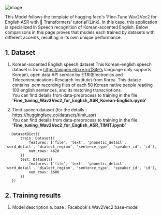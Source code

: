 ![image](https://user-images.githubusercontent.com/13134929/134042337-f0d85334-a24e-4595-88cb-1377a35433d0.png)

 This Model follows the template of hugging face's 'Fine-Tune Wav2Vec2 for English ASR with 🤗 Transformers' tutorial'(Link). In this case, this application is specialized in Speech recognition of Korean-accented English. Below comparisons in this page proves that models each trained by datasets with different accents, resulting in its own unique performance. 

## 1. Dataset

1)  Korean-accented English speech dataset
This Korean-english speech dataset is from https://aiopen.etri.re.kr/(Site's language only supports Korean), open data API service by ETRI(Electronics and Telecommunications Research Institute) from Korea. This datase contains .pcm recording files of each 50 Korean native people reading 100 english sentences, and its matching transcriptions.   
You can find details from data-preprocess to training in the file **'Fine_tuning_Wav2Vec2_for_English_ASR_Korean-English.ipynb'**

2) Timit speech dataset (for the details : https://huggingface.co/datasets/timit_asr)   
You can find details from data-preprocess to training in the file **'Fine_tuning_Wav2Vec2_for_English_ASR_TIMIT.ipynb'**
``` 
   DatasetDict({
       train: Dataset({
           features: ['file', 'text', 'phonetic_detail', 'word_detail', 'dialect_region', 'sentence_type', 'speaker_id', 'id'],
           num_rows: 4620
       })
       test: Dataset({
           features: ['file', 'text', 'phonetic_detail', 'word_detail', 'dialect_region', 'sentence_type', 'speaker_id', 'id'],
           num_rows: 1680
       })
   })
```

## 2. Training results

1) Model description
a. base : Facebook's Wav2Vec2 base-model
